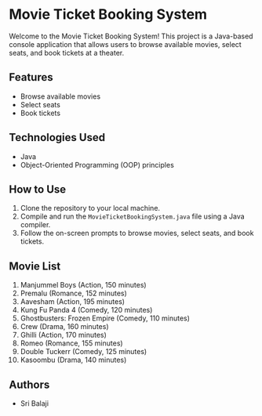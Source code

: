 # Movie Ticket Booking System

Welcome to the Movie Ticket Booking System! This project is a Java-based console application that allows users to browse available movies, select seats, and book tickets at a theater.

## Features
- Browse available movies
- Select seats
- Book tickets

## Technologies Used
- Java
- Object-Oriented Programming (OOP) principles

## How to Use
1. Clone the repository to your local machine.
2. Compile and run the `MovieTicketBookingSystem.java` file using a Java compiler.
3. Follow the on-screen prompts to browse movies, select seats, and book tickets.

## Movie List
1. Manjummel Boys (Action, 150 minutes)
2. Premalu (Romance, 152 minutes)
3. Aavesham (Action, 195 minutes)
4. Kung Fu Panda 4 (Comedy, 120 minutes)
5. Ghostbusters: Frozen Empire (Comedy, 110 minutes)
6. Crew (Drama, 160 minutes)
7. Ghilli (Action, 170 minutes)
8. Romeo (Romance, 155 minutes)
9. Double Tuckerr (Comedy, 125 minutes)
10. Kasoombu (Drama, 140 minutes)

## Authors
- Sri Balaji

